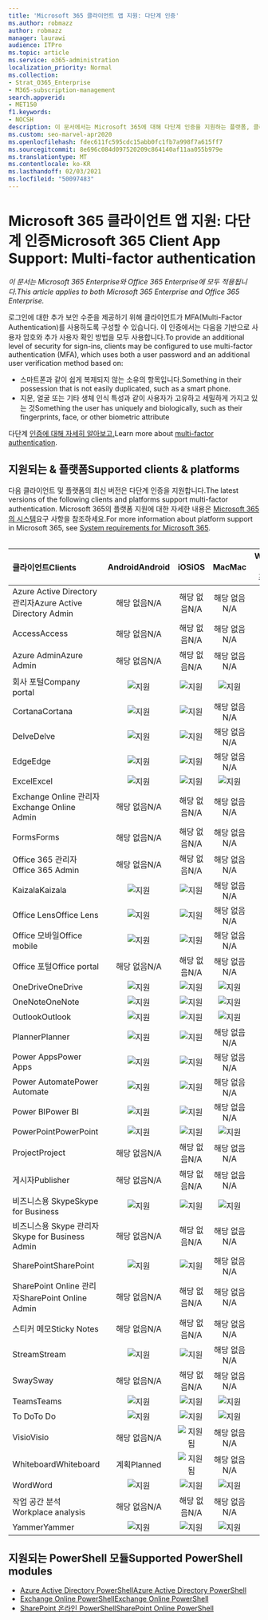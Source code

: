 ```yaml
---
title: 'Microsoft 365 클라이언트 앱 지원: 다단계 인증'
ms.author: robmazz
author: robmazz
manager: laurawi
audience: ITPro
ms.topic: article
ms.service: o365-administration
localization_priority: Normal
ms.collection:
- Strat_O365_Enterprise
- M365-subscription-management
search.appverid:
- MET150
f1.keywords:
- NOCSH
description: 이 문서에서는 Microsoft 365에 대해 다단계 인증을 지원하는 플랫폼, 클라이언트 및 PowerShell 모듈에 대해 자세히 알아보고 있습니다.
ms.custom: seo-marvel-apr2020
ms.openlocfilehash: fdec611fc595cdc15abb0fc1fb7a998f7a615ff7
ms.sourcegitcommit: 8e696c084d097520209c864140af11aa055b979e
ms.translationtype: MT
ms.contentlocale: ko-KR
ms.lasthandoff: 02/03/2021
ms.locfileid: "50097483"
---
```

# <a name="microsoft-365-client-app-support-multi-factor-authentication"></a><span data-ttu-id="300fa-103">Microsoft 365 클라이언트 앱 지원: 다단계 인증</span><span class="sxs-lookup"><span data-stu-id="300fa-103">Microsoft 365 Client App Support: Multi-factor authentication</span></span>

<span data-ttu-id="300fa-104">*이 문서는 Microsoft 365 Enterprise와 Office 365 Enterprise에 모두 적용됩니다.*</span><span class="sxs-lookup"><span data-stu-id="300fa-104">*This article applies to both Microsoft 365 Enterprise and Office 365 Enterprise.*</span></span>

<span data-ttu-id="300fa-105">로그인에 대한 추가 보안 수준을 제공하기 위해 클라이언트가 MFA(Multi-Factor Authentication)를 사용하도록 구성할 수 있습니다. 이 인증에서는 다음을 기반으로 사용자 암호와 추가 사용자 확인 방법을 모두 사용합니다.</span><span class="sxs-lookup"><span data-stu-id="300fa-105">To provide an additional level of security for sign-ins, clients may be configured to use multi-factor authentication (MFA), which uses both a user password and an additional user verification method based on:</span></span>

- <span data-ttu-id="300fa-106">스마트폰과 같이 쉽게 복제되지 않는 소유의 항목입니다.</span><span class="sxs-lookup"><span data-stu-id="300fa-106">Something  in their possession that is not easily duplicated, such as a smart phone.</span></span>
- <span data-ttu-id="300fa-107">지문, 얼굴 또는 기타 생체 인식 특성과 같이 사용자가 고유하고 세밀하게 가지고 있는 것</span><span class="sxs-lookup"><span data-stu-id="300fa-107">Something the user has uniquely and biologically, such as their fingerprints, face, or other biometric attribute</span></span>

<span data-ttu-id="300fa-108">다단계 [인증에 대해 자세히 알아보고,](/azure/active-directory/authentication/multi-factor-authentication)</span><span class="sxs-lookup"><span data-stu-id="300fa-108">Learn more about [multi-factor authentication](/azure/active-directory/authentication/multi-factor-authentication).</span></span>

## <a name="supported-clients--platforms"></a><span data-ttu-id="300fa-109">지원되는 & 플랫폼</span><span class="sxs-lookup"><span data-stu-id="300fa-109">Supported clients & platforms</span></span>

<span data-ttu-id="300fa-110">다음 클라이언트 및 플랫폼의 최신 버전은 다단계 인증을 지원합니다.</span><span class="sxs-lookup"><span data-stu-id="300fa-110">The latest versions of the following clients and platforms support multi-factor authentication.</span></span> <span data-ttu-id="300fa-111">Microsoft 365의 플랫폼 지원에 대한 자세한 내용은 [Microsoft 365의 시스템](/microsoft-365/microsoft-365-and-office-resources)요구 사항을 참조하세요.</span><span class="sxs-lookup"><span data-stu-id="300fa-111">For more information about platform support in Microsoft 365, see [System requirements for Microsoft 365](/microsoft-365/microsoft-365-and-office-resources).</span></span>
<br>
<br>

| <span data-ttu-id="300fa-112">클라이언트</span><span class="sxs-lookup"><span data-stu-id="300fa-112">Clients</span></span> | <span data-ttu-id="300fa-113">Android</span><span class="sxs-lookup"><span data-stu-id="300fa-113">Android</span></span> | <span data-ttu-id="300fa-114">iOS</span><span class="sxs-lookup"><span data-stu-id="300fa-114">iOS</span></span> | <span data-ttu-id="300fa-115">Mac</span><span class="sxs-lookup"><span data-stu-id="300fa-115">Mac</span></span>| <span data-ttu-id="300fa-116">Windows 10</span><span class="sxs-lookup"><span data-stu-id="300fa-116">Windows 10</span></span> <br> <span data-ttu-id="300fa-117">최신 앱</span><span class="sxs-lookup"><span data-stu-id="300fa-117">Modern Apps</span></span>| <span data-ttu-id="300fa-118">Windows 10</span><span class="sxs-lookup"><span data-stu-id="300fa-118">Windows 10</span></span> <br> <span data-ttu-id="300fa-119">데스크톱</span><span class="sxs-lookup"><span data-stu-id="300fa-119">Desktop</span></span> |
|:---|:---:|:---:|:---:|:---:|:---:|
| <span data-ttu-id="300fa-120">Azure Active Directory 관리자</span><span class="sxs-lookup"><span data-stu-id="300fa-120">Azure Active Directory Admin</span></span> | <span data-ttu-id="300fa-121">해당 없음</span><span class="sxs-lookup"><span data-stu-id="300fa-121">N/A</span></span> | <span data-ttu-id="300fa-122">해당 없음</span><span class="sxs-lookup"><span data-stu-id="300fa-122">N/A</span></span> | <span data-ttu-id="300fa-123">해당 없음</span><span class="sxs-lookup"><span data-stu-id="300fa-123">N/A</span></span> | <span data-ttu-id="300fa-124">해당 없음</span><span class="sxs-lookup"><span data-stu-id="300fa-124">N/A</span></span> | ![지원](../media/check-mark.png) |
| <span data-ttu-id="300fa-126">Access</span><span class="sxs-lookup"><span data-stu-id="300fa-126">Access</span></span> | <span data-ttu-id="300fa-127">해당 없음</span><span class="sxs-lookup"><span data-stu-id="300fa-127">N/A</span></span> | <span data-ttu-id="300fa-128">해당 없음</span><span class="sxs-lookup"><span data-stu-id="300fa-128">N/A</span></span> | <span data-ttu-id="300fa-129">해당 없음</span><span class="sxs-lookup"><span data-stu-id="300fa-129">N/A</span></span> | <span data-ttu-id="300fa-130">해당 없음</span><span class="sxs-lookup"><span data-stu-id="300fa-130">N/A</span></span> | ![지원](../media/check-mark.png) |
| <span data-ttu-id="300fa-132">Azure Admin</span><span class="sxs-lookup"><span data-stu-id="300fa-132">Azure Admin</span></span> | <span data-ttu-id="300fa-133">해당 없음</span><span class="sxs-lookup"><span data-stu-id="300fa-133">N/A</span></span> | <span data-ttu-id="300fa-134">해당 없음</span><span class="sxs-lookup"><span data-stu-id="300fa-134">N/A</span></span> | <span data-ttu-id="300fa-135">해당 없음</span><span class="sxs-lookup"><span data-stu-id="300fa-135">N/A</span></span> | <span data-ttu-id="300fa-136">해당 없음</span><span class="sxs-lookup"><span data-stu-id="300fa-136">N/A</span></span> | <span data-ttu-id="300fa-137">해당 없음</span><span class="sxs-lookup"><span data-stu-id="300fa-137">N/A</span></span> |
| <span data-ttu-id="300fa-138">회사 포털</span><span class="sxs-lookup"><span data-stu-id="300fa-138">Company portal</span></span> | ![지원](../media/check-mark.png) | ![지원](../media/check-mark.png) | ![지원](../media/check-mark.png) | ![지원](../media/check-mark.png) | <span data-ttu-id="300fa-143">해당 없음</span><span class="sxs-lookup"><span data-stu-id="300fa-143">N/A</span></span> |
| <span data-ttu-id="300fa-144">Cortana</span><span class="sxs-lookup"><span data-stu-id="300fa-144">Cortana</span></span> | ![지원](../media/check-mark.png) | ![지원](../media/check-mark.png) | <span data-ttu-id="300fa-147">해당 없음</span><span class="sxs-lookup"><span data-stu-id="300fa-147">N/A</span></span> | ![지원됨](../media/check-mark.png) | <span data-ttu-id="300fa-149">해당 없음</span><span class="sxs-lookup"><span data-stu-id="300fa-149">N/A</span></span> |
| <span data-ttu-id="300fa-150">Delve</span><span class="sxs-lookup"><span data-stu-id="300fa-150">Delve</span></span> | ![지원](../media/check-mark.png) | ![지원](../media/check-mark.png) | <span data-ttu-id="300fa-153">해당 없음</span><span class="sxs-lookup"><span data-stu-id="300fa-153">N/A</span></span> | <span data-ttu-id="300fa-154">해당 없음</span><span class="sxs-lookup"><span data-stu-id="300fa-154">N/A</span></span> | <span data-ttu-id="300fa-155">해당 없음</span><span class="sxs-lookup"><span data-stu-id="300fa-155">N/A</span></span> |
| <span data-ttu-id="300fa-156">Edge</span><span class="sxs-lookup"><span data-stu-id="300fa-156">Edge</span></span> | ![지원](../media/check-mark.png) | ![지원](../media/check-mark.png) | <span data-ttu-id="300fa-159">해당 없음</span><span class="sxs-lookup"><span data-stu-id="300fa-159">N/A</span></span> | <span data-ttu-id="300fa-160">해당 없음</span><span class="sxs-lookup"><span data-stu-id="300fa-160">N/A</span></span> | ![지원](../media/check-mark.png) |
| <span data-ttu-id="300fa-162">Excel</span><span class="sxs-lookup"><span data-stu-id="300fa-162">Excel</span></span> | ![지원](../media/check-mark.png) | ![지원](../media/check-mark.png) | ![지원](../media/check-mark.png) | ![지원](../media/check-mark.png) | ![지원](../media/check-mark.png) |
| <span data-ttu-id="300fa-168">Exchange Online 관리자</span><span class="sxs-lookup"><span data-stu-id="300fa-168">Exchange Online Admin</span></span> | <span data-ttu-id="300fa-169">해당 없음</span><span class="sxs-lookup"><span data-stu-id="300fa-169">N/A</span></span> | <span data-ttu-id="300fa-170">해당 없음</span><span class="sxs-lookup"><span data-stu-id="300fa-170">N/A</span></span> | <span data-ttu-id="300fa-171">해당 없음</span><span class="sxs-lookup"><span data-stu-id="300fa-171">N/A</span></span> | <span data-ttu-id="300fa-172">해당 없음</span><span class="sxs-lookup"><span data-stu-id="300fa-172">N/A</span></span> | ![지원](../media/check-mark.png) |
| <span data-ttu-id="300fa-174">Forms</span><span class="sxs-lookup"><span data-stu-id="300fa-174">Forms</span></span> | <span data-ttu-id="300fa-175">해당 없음</span><span class="sxs-lookup"><span data-stu-id="300fa-175">N/A</span></span> | <span data-ttu-id="300fa-176">해당 없음</span><span class="sxs-lookup"><span data-stu-id="300fa-176">N/A</span></span> | <span data-ttu-id="300fa-177">해당 없음</span><span class="sxs-lookup"><span data-stu-id="300fa-177">N/A</span></span> | <span data-ttu-id="300fa-178">해당 없음</span><span class="sxs-lookup"><span data-stu-id="300fa-178">N/A</span></span> | <span data-ttu-id="300fa-179">해당 없음</span><span class="sxs-lookup"><span data-stu-id="300fa-179">N/A</span></span> |
| <span data-ttu-id="300fa-180">Office 365 관리자</span><span class="sxs-lookup"><span data-stu-id="300fa-180">Office 365 Admin</span></span> | <span data-ttu-id="300fa-181">해당 없음</span><span class="sxs-lookup"><span data-stu-id="300fa-181">N/A</span></span> | <span data-ttu-id="300fa-182">해당 없음</span><span class="sxs-lookup"><span data-stu-id="300fa-182">N/A</span></span> | <span data-ttu-id="300fa-183">해당 없음</span><span class="sxs-lookup"><span data-stu-id="300fa-183">N/A</span></span> | <span data-ttu-id="300fa-184">해당 없음</span><span class="sxs-lookup"><span data-stu-id="300fa-184">N/A</span></span> | ![지원](../media/check-mark.png) |  |
| <span data-ttu-id="300fa-186">Kaizala</span><span class="sxs-lookup"><span data-stu-id="300fa-186">Kaizala</span></span> | ![지원](../media/check-mark.png) | ![지원](../media/check-mark.png) | <span data-ttu-id="300fa-189">해당 없음</span><span class="sxs-lookup"><span data-stu-id="300fa-189">N/A</span></span> | <span data-ttu-id="300fa-190">해당 없음</span><span class="sxs-lookup"><span data-stu-id="300fa-190">N/A</span></span> | <span data-ttu-id="300fa-191">해당 없음</span><span class="sxs-lookup"><span data-stu-id="300fa-191">N/A</span></span> |
| <span data-ttu-id="300fa-192">Office Lens</span><span class="sxs-lookup"><span data-stu-id="300fa-192">Office Lens</span></span>| ![지원](../media/check-mark.png) | ![지원](../media/check-mark.png) | <span data-ttu-id="300fa-195">해당 없음</span><span class="sxs-lookup"><span data-stu-id="300fa-195">N/A</span></span> | ![지원됨](../media/check-mark.png) | <span data-ttu-id="300fa-197">해당 없음</span><span class="sxs-lookup"><span data-stu-id="300fa-197">N/A</span></span> |
| <span data-ttu-id="300fa-198">Office 모바일</span><span class="sxs-lookup"><span data-stu-id="300fa-198">Office mobile</span></span> | ![지원](../media/check-mark.png) | ![지원](../media/check-mark.png) | <span data-ttu-id="300fa-201">해당 없음</span><span class="sxs-lookup"><span data-stu-id="300fa-201">N/A</span></span> | <span data-ttu-id="300fa-202">해당 없음</span><span class="sxs-lookup"><span data-stu-id="300fa-202">N/A</span></span> | <span data-ttu-id="300fa-203">해당 없음</span><span class="sxs-lookup"><span data-stu-id="300fa-203">N/A</span></span> |
| <span data-ttu-id="300fa-204">Office 포털</span><span class="sxs-lookup"><span data-stu-id="300fa-204">Office portal</span></span> | <span data-ttu-id="300fa-205">해당 없음</span><span class="sxs-lookup"><span data-stu-id="300fa-205">N/A</span></span> | <span data-ttu-id="300fa-206">해당 없음</span><span class="sxs-lookup"><span data-stu-id="300fa-206">N/A</span></span> | <span data-ttu-id="300fa-207">해당 없음</span><span class="sxs-lookup"><span data-stu-id="300fa-207">N/A</span></span> | ![지원됨](../media/check-mark.png) | <span data-ttu-id="300fa-209">해당 없음</span><span class="sxs-lookup"><span data-stu-id="300fa-209">N/A</span></span> |
| <span data-ttu-id="300fa-210">OneDrive</span><span class="sxs-lookup"><span data-stu-id="300fa-210">OneDrive</span></span> | ![지원](../media/check-mark.png) | ![지원](../media/check-mark.png) | ![지원](../media/check-mark.png) | ![지원](../media/check-mark.png) | ![지원](../media/check-mark.png) |
| <span data-ttu-id="300fa-216">OneNote</span><span class="sxs-lookup"><span data-stu-id="300fa-216">OneNote</span></span> | ![지원](../media/check-mark.png) | ![지원](../media/check-mark.png) | ![지원](../media/check-mark.png) | ![지원](../media/check-mark.png) | ![지원](../media/check-mark.png) |
| <span data-ttu-id="300fa-222">Outlook</span><span class="sxs-lookup"><span data-stu-id="300fa-222">Outlook</span></span> | ![지원](../media/check-mark.png) | ![지원](../media/check-mark.png) | ![지원](../media/check-mark.png) | ![지원](../media/check-mark.png) | ![지원](../media/check-mark.png) |
| <span data-ttu-id="300fa-228">Planner</span><span class="sxs-lookup"><span data-stu-id="300fa-228">Planner</span></span> | ![지원](../media/check-mark.png) | ![지원](../media/check-mark.png) | <span data-ttu-id="300fa-231">해당 없음</span><span class="sxs-lookup"><span data-stu-id="300fa-231">N/A</span></span> | <span data-ttu-id="300fa-232">해당 없음</span><span class="sxs-lookup"><span data-stu-id="300fa-232">N/A</span></span> | <span data-ttu-id="300fa-233">해당 없음</span><span class="sxs-lookup"><span data-stu-id="300fa-233">N/A</span></span> |
| <span data-ttu-id="300fa-234">Power Apps</span><span class="sxs-lookup"><span data-stu-id="300fa-234">Power Apps</span></span> | ![지원](../media/check-mark.png) | ![지원](../media/check-mark.png) | <span data-ttu-id="300fa-237">해당 없음</span><span class="sxs-lookup"><span data-stu-id="300fa-237">N/A</span></span> | ![지원됨](../media/check-mark.png) | <span data-ttu-id="300fa-239">해당 없음</span><span class="sxs-lookup"><span data-stu-id="300fa-239">N/A</span></span> |
| <span data-ttu-id="300fa-240">Power Automate</span><span class="sxs-lookup"><span data-stu-id="300fa-240">Power Automate</span></span> | ![지원](../media/check-mark.png) | ![지원](../media/check-mark.png) | <span data-ttu-id="300fa-243">해당 없음</span><span class="sxs-lookup"><span data-stu-id="300fa-243">N/A</span></span> | <span data-ttu-id="300fa-244">해당 없음</span><span class="sxs-lookup"><span data-stu-id="300fa-244">N/A</span></span> | <span data-ttu-id="300fa-245">해당 없음</span><span class="sxs-lookup"><span data-stu-id="300fa-245">N/A</span></span> |
| <span data-ttu-id="300fa-246">Power BI</span><span class="sxs-lookup"><span data-stu-id="300fa-246">Power BI</span></span> | ![지원](../media/check-mark.png) | ![지원](../media/check-mark.png) | <span data-ttu-id="300fa-249">해당 없음</span><span class="sxs-lookup"><span data-stu-id="300fa-249">N/A</span></span> | ![지원](../media/check-mark.png) | ![지원](../media/check-mark.png) |
| <span data-ttu-id="300fa-252">PowerPoint</span><span class="sxs-lookup"><span data-stu-id="300fa-252">PowerPoint</span></span> | ![지원](../media/check-mark.png) | ![지원](../media/check-mark.png) | ![지원](../media/check-mark.png) | ![지원](../media/check-mark.png) | ![지원](../media/check-mark.png) |
| <span data-ttu-id="300fa-258">Project</span><span class="sxs-lookup"><span data-stu-id="300fa-258">Project</span></span> | <span data-ttu-id="300fa-259">해당 없음</span><span class="sxs-lookup"><span data-stu-id="300fa-259">N/A</span></span> | <span data-ttu-id="300fa-260">해당 없음</span><span class="sxs-lookup"><span data-stu-id="300fa-260">N/A</span></span> | <span data-ttu-id="300fa-261">해당 없음</span><span class="sxs-lookup"><span data-stu-id="300fa-261">N/A</span></span> | <span data-ttu-id="300fa-262">해당 없음</span><span class="sxs-lookup"><span data-stu-id="300fa-262">N/A</span></span> | ![지원](../media/check-mark.png) |
| <span data-ttu-id="300fa-264">게시자</span><span class="sxs-lookup"><span data-stu-id="300fa-264">Publisher</span></span> | <span data-ttu-id="300fa-265">해당 없음</span><span class="sxs-lookup"><span data-stu-id="300fa-265">N/A</span></span> | <span data-ttu-id="300fa-266">해당 없음</span><span class="sxs-lookup"><span data-stu-id="300fa-266">N/A</span></span> | <span data-ttu-id="300fa-267">해당 없음</span><span class="sxs-lookup"><span data-stu-id="300fa-267">N/A</span></span> | <span data-ttu-id="300fa-268">해당 없음</span><span class="sxs-lookup"><span data-stu-id="300fa-268">N/A</span></span> | ![지원](../media/check-mark.png) |
| <span data-ttu-id="300fa-270">비즈니스용 Skype</span><span class="sxs-lookup"><span data-stu-id="300fa-270">Skype for Business</span></span> | ![지원](../media/check-mark.png) | ![지원](../media/check-mark.png) | ![지원](../media/check-mark.png) | <span data-ttu-id="300fa-274">해당 없음</span><span class="sxs-lookup"><span data-stu-id="300fa-274">N/A</span></span> | ![지원](../media/check-mark.png) |
| <span data-ttu-id="300fa-276">비즈니스용 Skype 관리자</span><span class="sxs-lookup"><span data-stu-id="300fa-276">Skype for Business Admin</span></span> | <span data-ttu-id="300fa-277">해당 없음</span><span class="sxs-lookup"><span data-stu-id="300fa-277">N/A</span></span> | <span data-ttu-id="300fa-278">해당 없음</span><span class="sxs-lookup"><span data-stu-id="300fa-278">N/A</span></span> | <span data-ttu-id="300fa-279">해당 없음</span><span class="sxs-lookup"><span data-stu-id="300fa-279">N/A</span></span> | <span data-ttu-id="300fa-280">해당 없음</span><span class="sxs-lookup"><span data-stu-id="300fa-280">N/A</span></span> | ![지원](../media/check-mark.png) |
| <span data-ttu-id="300fa-282">SharePoint</span><span class="sxs-lookup"><span data-stu-id="300fa-282">SharePoint</span></span> | ![지원](../media/check-mark.png) | ![지원](../media/check-mark.png) | <span data-ttu-id="300fa-285">해당 없음</span><span class="sxs-lookup"><span data-stu-id="300fa-285">N/A</span></span> | <span data-ttu-id="300fa-286">해당 없음</span><span class="sxs-lookup"><span data-stu-id="300fa-286">N/A</span></span> | <span data-ttu-id="300fa-287">해당 없음</span><span class="sxs-lookup"><span data-stu-id="300fa-287">N/A</span></span> |
| <span data-ttu-id="300fa-288">SharePoint Online 관리자</span><span class="sxs-lookup"><span data-stu-id="300fa-288">SharePoint Online Admin</span></span> | <span data-ttu-id="300fa-289">해당 없음</span><span class="sxs-lookup"><span data-stu-id="300fa-289">N/A</span></span> | <span data-ttu-id="300fa-290">해당 없음</span><span class="sxs-lookup"><span data-stu-id="300fa-290">N/A</span></span> | <span data-ttu-id="300fa-291">해당 없음</span><span class="sxs-lookup"><span data-stu-id="300fa-291">N/A</span></span> | <span data-ttu-id="300fa-292">해당 없음</span><span class="sxs-lookup"><span data-stu-id="300fa-292">N/A</span></span> | ![지원](../media/check-mark.png) |
| <span data-ttu-id="300fa-294">스티커 메모</span><span class="sxs-lookup"><span data-stu-id="300fa-294">Sticky Notes</span></span> | <span data-ttu-id="300fa-295">해당 없음</span><span class="sxs-lookup"><span data-stu-id="300fa-295">N/A</span></span> | <span data-ttu-id="300fa-296">해당 없음</span><span class="sxs-lookup"><span data-stu-id="300fa-296">N/A</span></span> | <span data-ttu-id="300fa-297">해당 없음</span><span class="sxs-lookup"><span data-stu-id="300fa-297">N/A</span></span> | ![지원됨](../media/check-mark.png) | <span data-ttu-id="300fa-299">해당 없음</span><span class="sxs-lookup"><span data-stu-id="300fa-299">N/A</span></span> |
| <span data-ttu-id="300fa-300">Stream</span><span class="sxs-lookup"><span data-stu-id="300fa-300">Stream</span></span> | ![지원](../media/check-mark.png) | ![지원](../media/check-mark.png) | <span data-ttu-id="300fa-303">해당 없음</span><span class="sxs-lookup"><span data-stu-id="300fa-303">N/A</span></span> | <span data-ttu-id="300fa-304">해당 없음</span><span class="sxs-lookup"><span data-stu-id="300fa-304">N/A</span></span> | <span data-ttu-id="300fa-305">해당 없음</span><span class="sxs-lookup"><span data-stu-id="300fa-305">N/A</span></span> |
| <span data-ttu-id="300fa-306">Sway</span><span class="sxs-lookup"><span data-stu-id="300fa-306">Sway</span></span> | <span data-ttu-id="300fa-307">해당 없음</span><span class="sxs-lookup"><span data-stu-id="300fa-307">N/A</span></span> | <span data-ttu-id="300fa-308">해당 없음</span><span class="sxs-lookup"><span data-stu-id="300fa-308">N/A</span></span> | <span data-ttu-id="300fa-309">해당 없음</span><span class="sxs-lookup"><span data-stu-id="300fa-309">N/A</span></span> | ![지원됨](../media/check-mark.png) | <span data-ttu-id="300fa-311">해당 없음</span><span class="sxs-lookup"><span data-stu-id="300fa-311">N/A</span></span> |
| <span data-ttu-id="300fa-312">Teams</span><span class="sxs-lookup"><span data-stu-id="300fa-312">Teams</span></span> | ![지원](../media/check-mark.png) | ![지원](../media/check-mark.png) | ![지원](../media/check-mark.png) | <span data-ttu-id="300fa-316">해당 없음</span><span class="sxs-lookup"><span data-stu-id="300fa-316">N/A</span></span> | ![지원](../media/check-mark.png) |
| <span data-ttu-id="300fa-318">To Do</span><span class="sxs-lookup"><span data-stu-id="300fa-318">To Do</span></span> | ![지원](../media/check-mark.png) | ![지원](../media/check-mark.png) | ![지원](../media/check-mark.png) | ![지원](../media/check-mark.png) | <span data-ttu-id="300fa-323">해당 없음</span><span class="sxs-lookup"><span data-stu-id="300fa-323">N/A</span></span> |
| <span data-ttu-id="300fa-324">Visio</span><span class="sxs-lookup"><span data-stu-id="300fa-324">Visio</span></span> | <span data-ttu-id="300fa-325">해당 없음</span><span class="sxs-lookup"><span data-stu-id="300fa-325">N/A</span></span> | ![지원됨](../media/check-mark.png) | <span data-ttu-id="300fa-327">해당 없음</span><span class="sxs-lookup"><span data-stu-id="300fa-327">N/A</span></span> | <span data-ttu-id="300fa-328">해당 없음</span><span class="sxs-lookup"><span data-stu-id="300fa-328">N/A</span></span> | ![지원](../media/check-mark.png) |
| <span data-ttu-id="300fa-330">Whiteboard</span><span class="sxs-lookup"><span data-stu-id="300fa-330">Whiteboard</span></span> | <span data-ttu-id="300fa-331">계획</span><span class="sxs-lookup"><span data-stu-id="300fa-331">Planned</span></span> | ![지원됨](../media/check-mark.png) | <span data-ttu-id="300fa-333">해당 없음</span><span class="sxs-lookup"><span data-stu-id="300fa-333">N/A</span></span> | ![지원됨](../media/check-mark.png) | <span data-ttu-id="300fa-335">해당 없음</span><span class="sxs-lookup"><span data-stu-id="300fa-335">N/A</span></span> |
| <span data-ttu-id="300fa-336">Word</span><span class="sxs-lookup"><span data-stu-id="300fa-336">Word</span></span> | ![지원](../media/check-mark.png) | ![지원](../media/check-mark.png) | ![지원](../media/check-mark.png) | ![지원](../media/check-mark.png) | ![지원](../media/check-mark.png) |
| <span data-ttu-id="300fa-342">작업 공간 분석</span><span class="sxs-lookup"><span data-stu-id="300fa-342">Workplace analysis</span></span> | <span data-ttu-id="300fa-343">해당 없음</span><span class="sxs-lookup"><span data-stu-id="300fa-343">N/A</span></span> | <span data-ttu-id="300fa-344">해당 없음</span><span class="sxs-lookup"><span data-stu-id="300fa-344">N/A</span></span> | <span data-ttu-id="300fa-345">해당 없음</span><span class="sxs-lookup"><span data-stu-id="300fa-345">N/A</span></span> | <span data-ttu-id="300fa-346">해당 없음</span><span class="sxs-lookup"><span data-stu-id="300fa-346">N/A</span></span> | <span data-ttu-id="300fa-347">해당 없음</span><span class="sxs-lookup"><span data-stu-id="300fa-347">N/A</span></span> |
| <span data-ttu-id="300fa-348">Yammer</span><span class="sxs-lookup"><span data-stu-id="300fa-348">Yammer</span></span> | ![지원](../media/check-mark.png) | ![지원](../media/check-mark.png) | ![지원](../media/check-mark.png) | <span data-ttu-id="300fa-352">해당 없음</span><span class="sxs-lookup"><span data-stu-id="300fa-352">N/A</span></span> | ![지원](../media/check-mark.png) |

## <a name="supported-powershell-modules"></a><span data-ttu-id="300fa-354">지원되는 PowerShell 모듈</span><span class="sxs-lookup"><span data-stu-id="300fa-354">Supported PowerShell modules</span></span>

- [<span data-ttu-id="300fa-355">Azure Active Directory PowerShell</span><span class="sxs-lookup"><span data-stu-id="300fa-355">Azure Active Directory PowerShell</span></span>](/powershell/azure/active-directory/overview?view=azureadps-2.0)
- [<span data-ttu-id="300fa-356">Exchange Online PowerShell</span><span class="sxs-lookup"><span data-stu-id="300fa-356">Exchange Online PowerShell</span></span>](/powershell/exchange/exchange-online-powershell)
- [<span data-ttu-id="300fa-357">SharePoint 온라인 PowerShell</span><span class="sxs-lookup"><span data-stu-id="300fa-357">SharePoint Online PowerShell</span></span>](/powershell/sharepoint/sharepoint-online/connect-sharepoint-online)